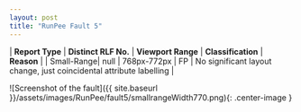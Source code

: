```yaml
---
layout: post
title: "RunPee Fault 5"
---
```

| **Report Type** | **Distinct RLF No.** | **Viewport Range** | **Classification** | **Reason** |
| Small-Range| null | 768px-772px | FP | No significant layout change, just coincidental attribute labelling | 

![Screenshot of the fault]({{ site.baseurl }}/assets/images/RunPee/fault5/smallrangeWidth770.png){: .center-image }